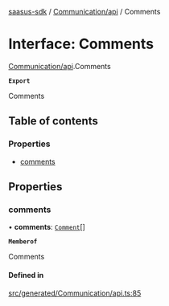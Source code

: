 [saasus-sdk](../README.md) / [Communication/api](../modules/Communication_api.md) / Comments

# Interface: Comments

[Communication/api](../modules/Communication_api.md).Comments

**`Export`**

Comments

## Table of contents

### Properties

- [comments](Communication_api.Comments.md#comments)

## Properties

### comments

• **comments**: [`Comment`](Communication_api.Comment.md)[]

**`Memberof`**

Comments

#### Defined in

[src/generated/Communication/api.ts:85](https://github.com/saasus-platform/saasus-sdk-javascript/blob/6b95732/src/generated/Communication/api.ts#L85)

